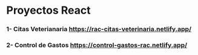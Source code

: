# Proyectos React 

### 1- Citas Veterianaria  https://rac-citas-veterinaria.netlify.app/

### 2- Control de Gastos   https://control-gastos-rac.netlify.app/
